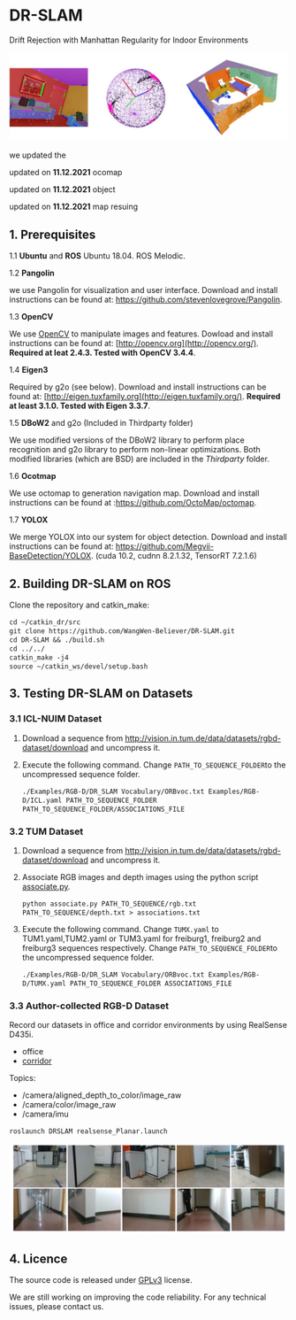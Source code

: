 # DR-SLAM

Drift Rejection with Manhattan Regularity for Indoor Environments

![图片1](README.assets/%E5%9B%BE%E7%89%871.svg)

we updated the 

updated on **11.12.2021** ocomap

updated on **11.12.2021** object

updated on **11.12.2021** map resuing

## 1. Prerequisites

1.1 **Ubuntu** and **ROS** Ubuntu 18.04.  ROS Melodic.

1.2 **Pangolin**

we use Pangolin for visualization and user interface. Download and install instructions can be found at:  https://github.com/stevenlovegrove/Pangolin.

1.3 **OpenCV**

We use [OpenCV](http://opencv.org/) to manipulate images and features. Dowload and install instructions can be found at: [http://opencv.org](http://opencv.org/). **Required at leat 2.4.3. Tested with OpenCV 3.4.4**.

1.4 **Eigen3**

Required by g2o (see below). Download and install instructions can be found at: [http://eigen.tuxfamily.org](http://eigen.tuxfamily.org/). **Required at least 3.1.0. Tested with Eigen 3.3.7**. 

1.5 **DBoW2** and g2o (Included in Thirdparty folder)

We use modified versions of the DBoW2 library to perform place recognition and g2o library to perform non-linear optimizations. Both modified libraries (which are BSD) are included in the *Thirdparty* folder.

1.6 **Ocotmap**

We use octomap to generation navigation map. Download and install instructions can be found at :https://github.com/OctoMap/octomap.

1.7 **YOLOX**

We merge YOLOX into our system for object detection. Download and install instructions can be found at:  https://github.com/Megvii-BaseDetection/YOLOX. (cuda 10.2, cudnn 8.2.1.32, TensorRT 7.2.1.6)

## 2. Building DR-SLAM on ROS

Clone the repository and catkin_make:

    cd ~/catkin_dr/src
    git clone https://github.com/WangWen-Believer/DR-SLAM.git
    cd DR-SLAM && ./build.sh
    cd ../../
    catkin_make -j4
    source ~/catkin_ws/devel/setup.bash
## 3. Testing DR-SLAM on Datasets

### 3.1 ICL-NUIM Dataset

1. Download a sequence from http://vision.in.tum.de/data/datasets/rgbd-dataset/download and uncompress it.

2.  Execute the following command. Change `PATH_TO_SEQUENCE_FOLDER`to the uncompressed sequence folder.

     ```
     ./Examples/RGB-D/DR_SLAM Vocabulary/ORBvoc.txt Examples/RGB-D/ICL.yaml PATH_TO_SEQUENCE_FOLDER  PATH_TO_SEQUENCE_FOLDER/ASSOCIATIONS_FILE
     ```

### 3.2 TUM Dataset

1. Download a sequence from http://vision.in.tum.de/data/datasets/rgbd-dataset/download and uncompress it.

2. Associate RGB images and depth images using the python script [associate.py](http://vision.in.tum.de/data/datasets/rgbd-dataset/tools).

     ```
     python associate.py PATH_TO_SEQUENCE/rgb.txt PATH_TO_SEQUENCE/depth.txt > associations.txt
     ```

3. Execute the following command. Change `TUMX.yaml` to TUM1.yaml,TUM2.yaml or TUM3.yaml for freiburg1, freiburg2 and freiburg3 sequences respectively. Change `PATH_TO_SEQUENCE_FOLDER`to the uncompressed sequence folder.

     ```
     ./Examples/RGB-D/DR_SLAM Vocabulary/ORBvoc.txt Examples/RGB-D/TUMX.yaml PATH_TO_SEQUENCE_FOLDER ASSOCIATIONS_FILE
     ```

### 3.3 Author-collected RGB-D Dataset

Record our datasets  in office and corridor environments by using RealSense D435i.

- office
- [corridor](https://drive.google.com/file/d/1HPyzFBHa8Wc2QSSPkfxUWAEnVNLhhUQV/view?usp=sharing)

Topics:

- /camera/aligned_depth_to_color/image_raw
- /camera/color/image_raw
- /camera/imu 

```
roslaunch DRSLAM realsense_Planar.launch
```

![](README.assets/2022-03-29%2015-25-14%20%E7%9A%84%E5%B1%8F%E5%B9%95%E6%88%AA%E5%9B%BE.png)

## 4. Licence

The source code is released under [GPLv3](https://github.com/WangWen-Believer/DR-SLAM/blob/main/LICENSE) license.

We are still working on improving the code reliability. For any technical issues, please contact us.

